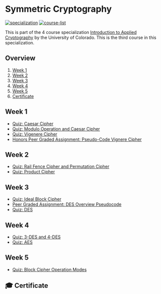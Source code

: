 # Symmetric Cryptography

[![specialization](https://img.shields.io/badge/specialization-Introdution%20to%20Applied%20Cryptography-1f72ff.svg)](https://github.com/anishLearnsToCode/intro-to-applied-cryptography)
[![course-list](https://img.shields.io/badge/also%20see-Coursera%20Courses-1f72ff.svg)](https://github.com/anishLearnsToCode/course-list)

This is part of the 4 course specialization 
[Introduction to Applied Cryptography](https://github.com/anishLearnsToCode/intro-to-applied-cryptography)
by the University of Colorado. This is the third course in this specialization.

## Overview
1. [Week 1](#week-1)
1. [Week 2](#week-2)
1. [Week 3](#week-3)
1. [Week 4](#week-4)
1. [Week 5](#week-5)
1. [Certificate](#-certificate)

## Week 1
- [Quiz: Caesar Cipher](week1/quiz-caesar-cipher.md)
- [Quiz: Modulo Operation and Caesar Cipher](week1/modulo-operation-and-caesar-cipher.md)
- [Quiz: Vigenere Cipher](week1/vignere-cipher.md)
- [Honors Peer Graded Assignment: Pseudo-Code Vignere Cipher](week1/peer-graded-vignere-cipher.md)

## Week 2
- [Quiz: Rail Fence Cipher and Permutation Cipher](week2/quiz-rail-fence-cipher-permutation-cipher.md)
- [Quiz: Product Cipher](week2/quiz-product-cipher.md)

## Week 3
- [Quiz: Ideal Block Cipher](week3/ideal-block-cipher.md)
- [Peer Graded Assignment: DES Overview Pseudocode]()
- [Quiz: DES]()

## Week 4
- [Quiz: 3-DES and 4-DES]()
- [Quiz: AES]()

## Week 5
- [Quiz: Block Cipher Operation Modes]()

## 🎓 Certificate
